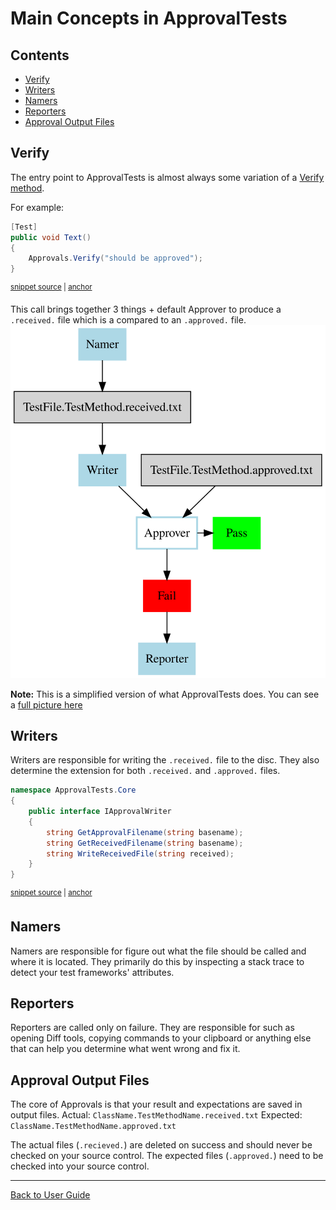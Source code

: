 <!--
GENERATED FILE - DO NOT EDIT
This file was generated by [MarkdownSnippets](https://github.com/SimonCropp/MarkdownSnippets).
Source File: /docs/ApprovalTests/explanations/mdsource/MainConcepts.source.md
To change this file edit the source file and then execute run_markdown.cmd.
-->

# Main Concepts in ApprovalTests

<!-- toc -->
## Contents

  * [Verify](#verify)
  * [Writers](#writers)
  * [Namers](#namers)
  * [Reporters](#reporters)
  * [Approval Output Files](#approval-output-files)<!-- endtoc -->

## Verify
The entry point to ApprovalTests is almost always some variation of a [Verify method](../Verify.md).

For example: 
<!-- snippet: simple_verify -->
<a id='snippet-simple_verify'/></a>
```cs
[Test]
public void Text()
{
    Approvals.Verify("should be approved");
}
```
<sup><a href='/src/ApprovalTests.Tests/ApprovalsTest.cs#L13-L19' title='File snippet `simple_verify` was extracted from'>snippet source</a> | <a href='#snippet-simple_verify' title='Navigate to start of snippet `simple_verify`'>anchor</a></sup>
<!-- endsnippet -->

This call brings together 3 things + default Approver to produce a `.received.` file which is a compared to an `.approved.` file.
![](MainConceptsSimplified.svg)

**Note:** This is a simplified version of what ApprovalTests does. You can see a [full picture here](MainConceptsComplete.svg)

## Writers
Writers are responsible for writing the `.received.` file to the disc.
They also determine the extension for both `.received.` and `.approved.` files.
<!-- snippet: IApprovalWriter.cs -->
<a id='snippet-IApprovalWriter.cs'/></a>
```cs
namespace ApprovalTests.Core
{
    public interface IApprovalWriter
    {
        string GetApprovalFilename(string basename);
        string GetReceivedFilename(string basename);
        string WriteReceivedFile(string received);
    }
}
```
<sup><a href='/src/ApprovalTests/Core/IApprovalWriter.cs#L1-L9' title='File snippet `IApprovalWriter.cs` was extracted from'>snippet source</a> | <a href='#snippet-IApprovalWriter.cs' title='Navigate to start of snippet `IApprovalWriter.cs`'>anchor</a></sup>
<!-- endsnippet -->

## Namers
Namers are responsible for figure out what the file should be called and where it is located.
They primarily do this by inspecting a stack trace to detect your test frameworks' attributes.

## Reporters
Reporters are called only on failure.
They are responsible for such as opening Diff tools, copying commands to your clipboard or anything else that can help you determine what went wrong and fix it. 

## Approval Output Files
The core of Approvals is that your result and expectations are saved in output files.
Actual: `ClassName.TestMethodName.received.txt`
Expected: `ClassName.TestMethodName.approved.txt`

The actual files (`.recieved.`) are deleted on success and should never be checked on your source control.
The expected files (`.approved.`) need to be checked into your source control.

---

[Back to User Guide](../readme.md#top)
